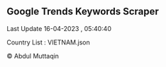 

## Google Trends Keywords Scraper 
 
Last Update 16-04-2023 , 05:40:40

Country List :
VIETNAM.json



© Abdul Muttaqin 

